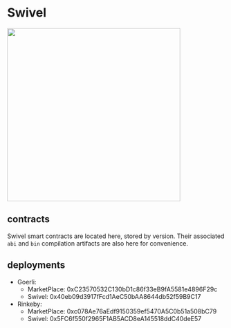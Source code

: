 # Swivel

<img src="https://user-images.githubusercontent.com/62613746/111923535-1cddbd00-8a76-11eb-80fa-853acfc789e3.png" width="400px">


## contracts
Swivel smart contracts are located here, stored by version. Their associated `abi` and `bin` compilation artifacts are also here for convenience.

## deployments
* Goerli:
  * MarketPlace: 0xC23570532C130bD1c86f33eB9fA5581e4896F29c
  * Swivel: 0x40eb09d3917fFcd1AeC50bAA8644db52f59B9C17
* Rinkeby:
  * MarketPlace: 0xc078Ae76aEdf9150359ef5470A5C0b51a508bC79
  * Swivel: 0x5FC6f550f2965F1AB5ACD8eA145518ddC40deE57
